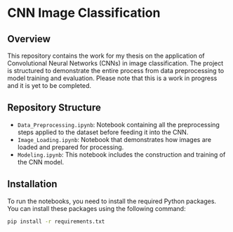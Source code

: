 # CNN Image Classification

## Overview
This repository contains the work for my thesis on the application of Convolutional Neural Networks (CNNs) in image classification. The project is structured to demonstrate the entire process from data preprocessing to model training and evaluation. Please note that this is a work in progress and it is yet to be completed.

## Repository Structure
- `Data_Preprocessing.ipynb`: Notebook containing all the preprocessing steps applied to the dataset before feeding it into the CNN.
- `Image_Loading.ipynb`: Notebook that demonstrates how images are loaded and prepared for processing.
- `Modeling.ipynb`: This notebook includes the construction and training of the CNN model.

## Installation
To run the notebooks, you need to install the required Python packages. You can install these packages using the following command:

```bash
pip install -r requirements.txt
